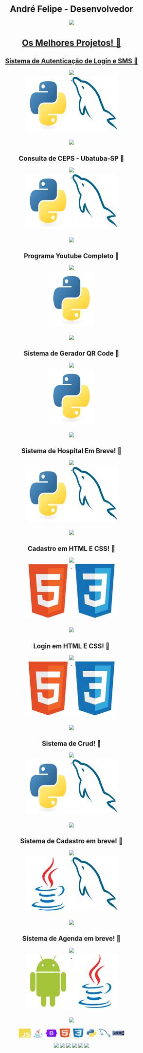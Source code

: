 
</div>
<div align="center">
  <h1> André Felipe - Desenvolvedor</h1>
</div>
<div align="center">
  <a href="https://github.com/andrebr45">
  <img height="180em" src="https://github-readme-stats.vercel.app/api?username=andrebr45&show_icons=true&theme=merko&include_all_commits=true&count_private=true"/>
   <h1>Os Melhores Projetos! 👋</h1>
</div>
  <div align="center">
  <h2> Sistema de Autenticação de Login e SMS 👋</h2>
</div>
<div align="center" border="5px">
  <div align="center">
  <a href="https://www.youtube.com/watch?v=VD5e2SfEiF0&t=326s">
  <img src="https://v1.padlet.pics/1/image.webp?t=c_limit%2Cdpr_1%2Ch_500%2Cw_600&url=https%3A%2F%2Fpadlet-uploads.storage.googleapis.com%2F1285543771%2Fa0b5c80e410aa4a8c42e78c27f62308c%2Flogin_arrumado.png"/>
   <br>
  <img align="top" alt="And@-Software" height="180em" width="150" src="https://raw.githubusercontent.com/devicons/devicon/master/icons/python/python-original.svg">
  <img align="top" alt="And@-Software" height="180em" width="150" src="https://raw.githubusercontent.com/devicons/devicon/master/icons/mysql/mysql-original.svg">
</div>
<div>
    <h2> </h2>
    <a href="https://www.youtube.com/watch?v=VD5e2SfEiF0&t=326s" target="_blank"><img src="https://img.shields.io/badge/YouTube-FF0000?style=for-the-badge&logo=youtube&logoColor=white" target="_blank"></a>

</div>
  <div align="center">
  <h2> Consulta de CEPS - Ubatuba-SP 👋</h2>
</div>
<div align="center">
  <div align="center">
  <a href="https://www.youtube.com/watch?v=zzkwYqekBGY&t=161s">
  <img src="https://v1.padlet.pics/1/image.webp?t=c_limit%2Cdpr_1%2Ch_600%2Cw_720&url=https%3A%2F%2Fpadlet-uploads.storage.googleapis.com%2F1285543771%2F1518dd806880c8c8f35f5599d1102186%2Fgithub5.png"/>
   <br>
  <img align="top" alt="And@-Software" height="180em" width="150" src="https://raw.githubusercontent.com/devicons/devicon/master/icons/python/python-original.svg">
  <img align="top" alt="And@-Software" height="180em" width="150" src="https://raw.githubusercontent.com/devicons/devicon/master/icons/mysql/mysql-original.svg">
</div>
<div>
    <h2> </h2>
    <a href="https://youtu.be/zzkwYqekBGY" target="_blank"><img src="https://img.shields.io/badge/YouTube-FF0000?style=for-the-badge&logo=youtube&logoColor=white" target="_blank"></a>
  
  
</div>
  <div align="center">
  <h2> Programa Youtube Completo 👋</h2>
</div>
<div align="center">
  <div align="center">
  <a href="https://padlet-uploads.storage.googleapis.com/1285543771/7d1a861f0b7e48af5300de0b4cec9e5d/2022_01_22_13_10_26.mp4">
  <img src="https://v1.padlet.pics/1/image.webp?t=c_limit%2Cdpr_1%2Ch_500%2Cw_700&url=https%3A%2F%2Fpadlet-uploads.storage.googleapis.com%2F1285543771%2F62bf2b2cfbbb9d997a9fb91abd725170%2Fyou_you1.png"/>
   <br>
  <img align="top" alt="And@-Software" height="180em" width="150" src="https://raw.githubusercontent.com/devicons/devicon/master/icons/python/python-original.svg">
</div>
<div>
    <h2> </h2>
    <a href="https://github.com/andrebr45/Youtube" target="_blank"><img src="https://img.shields.io/badge/Github-ABABAB?style=for-the-badge&logo=twitch&logoColor=white" target="_blank"></a>
  
  
  
</div>
  <div align="center">
  <h2> Sistema de Gerador QR Code 👋</h2>
</div>
<div align="center">
  <div align="center">
  <a href="https://www.youtube.com/watch?v=zgDgck16w80&t=47s">
  <img  src="https://v1.padlet.pics/1/image.webp?t=c_limit%2Cdpr_1%2Ch_451%2Cw_516&url=https%3A%2F%2Fpadlet-uploads.storage.googleapis.com%2F1285543771%2F6468fd4e06274cce85e7863bf4eed61f%2Fgithub3.png"/>
   <br>
  <img align="top" alt="And@-Software" height="180em" width="150" src="https://raw.githubusercontent.com/devicons/devicon/master/icons/python/python-original.svg">
</div>
<div>
    <h2> </h2>
    <a href="https://github.com/andrebr45/QR_Code" target="_blank"><img src="https://img.shields.io/badge/Github-ABABAB?style=for-the-badge&logo=twitch&logoColor=white" target="_blank"></a>

  

  
</div>
  <div align="center">
  <h2> Sistema de Hospital Em Breve! 👋</h2>
</div>
<div align="center">
  <div align="center">
  <a href="https://www.youtube.com/watch?v=zgDgck16w80&t=47s">
  <img  src="https://v1.padlet.pics/1/image.webp?t=c_limit%2Cdpr_1%2Ch_600%2Cw_900&url=https%3A%2F%2Fpadlet-uploads.storage.googleapis.com%2F1285543771%2F2ad13083520269447f0e9cfcd0b40b76%2Fhospital_git.png"/>
   <br>
  <img align="top" alt="And@-Software" height="180em" width="150" src="https://raw.githubusercontent.com/devicons/devicon/master/icons/python/python-original.svg">
  <img align="top" alt="And@-Software" height="180em" width="150" src="https://raw.githubusercontent.com/devicons/devicon/master/icons/mysql/mysql-original.svg">
</div>
<div>
    <h2> </h2>
    <a href="https://github.com/andrebr45/QR_Code" target="_blank"><img src="https://img.shields.io/badge/Github-ABABAB?style=for-the-badge&logo=twitch&logoColor=white" target="_blank"></a>

  
</div>
  <div align="center">
  <h2> Cadastro em HTML E CSS! 👋</h2>
</div>
<div align="center">
  <div align="center">
  <a href="https://www.youtube.com/channel/UCIScdxrwhEAu0AuALCHq3AA">
  <img  src="https://v1.padlet.pics/1/image.webp?t=c_limit%2Cdpr_1%2Ch_600%2Cw_720&url=https%3A%2F%2Fpadlet-uploads.storage.googleapis.com%2F1285543771%2F5c4685e0720f23c3bcc60f46b06abc49%2Fcadastro_html_git.PNG"/>
   <br>
  <img align="top" alt="And@-Software" height="180em" width="150" src="https://raw.githubusercontent.com/devicons/devicon/master/icons/html5/html5-original.svg">
  <img align="top" alt="And@-Software" height="180em" width="150" src="https://raw.githubusercontent.com/devicons/devicon/master/icons/css3/css3-original.svg">
</div>
<div>
    <h2> </h2>
    <a href="https://github.com/andrebr45/HTML-Cadastro-Blue" target="_blank"><img src="https://img.shields.io/badge/Github-ABABAB?style=for-the-badge&logo=twitch&logoColor=white" target="_blank"></a>
  

</div>
  <div align="center">
  <h2> Login em HTML E CSS! 👋</h2>
</div>
<div align="center">
  <div align="center">
  <a href="https://www.youtube.com/channel/UCIScdxrwhEAu0AuALCHq3AA">
  <img  src="https://v1.padlet.pics/1/image.webp?t=c_limit%2Cdpr_1%2Ch_600%2Cw_720&url=https%3A%2F%2Fpadlet-uploads.storage.googleapis.com%2F1285543771%2Ff5dc8f1cb1b46b98b1d46b4849e9ce58%2Flogin_rosa_git.png"/>
   <br>
  <img align="top" alt="And@-Software" height="180em" width="150" src="https://raw.githubusercontent.com/devicons/devicon/master/icons/html5/html5-original.svg">
  <img align="top" alt="And@-Software" height="180em" width="150" src="https://raw.githubusercontent.com/devicons/devicon/master/icons/css3/css3-original.svg">
</div>
<div>
    <h2> </h2>
    <a href="https://github.com/andrebr45/Login-HTML-CSS" target="_blank"><img src="https://img.shields.io/badge/Github-ABABAB?style=for-the-badge&logo=twitch&logoColor=white" target="_blank"></a>  
  

</div>
    
</div>
  <div align="center">
  <h2> Sistema de Crud! 👋</h2>
</div>
<div align="center">
  <div align="center">
  <a href="https://padlet-uploads.storage.googleapis.com/1285543771/73cccdc964ff8171d5a226477049f9cd/2022_03_29_22_45_25.mp4">
  <img  src="https://v1.padlet.pics/1/image.webp?t=c_limit%2Cdpr_1%2Ch_500%2Cw_700&url=https%3A%2F%2Fpadlet-uploads.storage.googleapis.com%2F1285543771%2Fc1e9d99c5a02f15bddead83fb6e1a75f%2Fcrud_github.png"/>
   <br>
  <img align="top" alt="And@-Software" height="180em" width="150" src="https://raw.githubusercontent.com/devicons/devicon/master/icons/python/python-original.svg">
  <img align="top" alt="And@-Software" height="180em" width="150" src="https://raw.githubusercontent.com/devicons/devicon/master/icons/mysql/mysql-original.svg">
</div>
<div>
    <h2> </h2>
    <a href="https://github.com/andrebr45" target="_blank"><img src="https://img.shields.io/badge/Github-ABABAB?style=for-the-badge&logo=twitch&logoColor=white" target="_blank"></a>  
  

</div>
    
  <div align="center">
  <h2> Sistema de Cadastro em breve! 👋</h2>
</div>
<div align="center">
  <div align="center">
  <a href="https://www.youtube.com/channel/UCIScdxrwhEAu0AuALCHq3AA">
  <img  src="https://v1.padlet.pics/1/image.webp?t=c_limit%2Cdpr_1%2Ch_470%2Cw_550&url=https%3A%2F%2Fpadlet-uploads.storage.googleapis.com%2F1285543771%2F890e0d90fb3f87dbebad87417514cc37%2Fjava_git.png"/>
   <br>
  <img align="top" alt="And@-Software" height="180em" width="150" src="https://raw.githubusercontent.com/devicons/devicon/master/icons/java/java-original.svg">
  <img align="top" alt="And@-Software" height="180em" width="150" src="https://raw.githubusercontent.com/devicons/devicon/master/icons/mysql/mysql-original.svg">
</div>
<div>
    <h2> </h2>
    <a href="https://github.com/andrebr45" target="_blank"><img src="https://img.shields.io/badge/Github-ABABAB?style=for-the-badge&logo=twitch&logoColor=white" target="_blank"></a> 
  
  
</div>
  <div align="center">
  <h2> Sistema de Agenda em breve! 👋</h2>
</div>
<div align="center">
  <div align="center">
  <a href="https://www.youtube.com/channel/UCIScdxrwhEAu0AuALCHq3AA">
  <img  src="https://v1.padlet.pics/1/image.webp?t=c_limit%2Cdpr_1%2Ch_600%2Cw_516&url=https%3A%2F%2Fpadlet-uploads.storage.googleapis.com%2F1285543771%2F56dd8078cf2d5b9f8a23f482a66e3bad%2Fphone.PNG"/>
   <br>
  <img align="top" alt="And@-Software" height="180em" width="150" src="https://raw.githubusercontent.com/devicons/devicon/master/icons/android/android-original.svg">
  <img align="top" alt="And@-Software" height="180em" width="150" src="https://raw.githubusercontent.com/devicons/devicon/master/icons/java/java-original.svg">
</div>
<div>
    <h2> </h2>
    <a href="https://github.com/andrebr45" target="_blank"><img src="https://img.shields.io/badge/Github-ABABAB?style=for-the-badge&logo=twitch&logoColor=white" target="_blank"></a>  

<div style="display: inline_block"><br>
  <img align="center" alt="And-Js" height="30" width="40" src="https://raw.githubusercontent.com/devicons/devicon/master/icons/javascript/javascript-plain.svg">
  <img align="center" alt="And-Ts" height="30" width="40" src="https://raw.githubusercontent.com/devicons/devicon/master/icons/java/java-original.svg">
  <img align="center" alt="And-React" height="30" width="40" src="https://raw.githubusercontent.com/devicons/devicon/master/icons/bootstrap/bootstrap-original.svg">
  <img align="center" alt="And-HTML" height="30" width="40" src="https://raw.githubusercontent.com/devicons/devicon/master/icons/html5/html5-original.svg">
  <img align="center" alt="And-CSS" height="30" width="40" src="https://raw.githubusercontent.com/devicons/devicon/master/icons/css3/css3-original.svg">
  <img align="center" alt="And-Python" height="30" width="40" src="https://raw.githubusercontent.com/devicons/devicon/master/icons/python/python-original.svg">
  <img align="center" alt="And-Python" height="30" width="40" src="https://raw.githubusercontent.com/devicons/devicon/master/icons/mysql/mysql-original.svg">
  <img align="center" alt="And-Python" height="30" width="40" src="https://raw.githubusercontent.com/devicons/devicon/master/icons/php/php-original.svg">


<div>
  <br>
<div>
  <a href="https://www.youtube.com/channel/UCIScdxrwhEAu0AuALCHq3AA" target="_blank"><img src="https://img.shields.io/badge/YouTube-FF0000?style=for-the-badge&logo=youtube&logoColor=white" target="_blank"></a>
  <a href="https://instagram.com/" target="_blank"><img src="https://img.shields.io/badge/-Instagram-%23E4405F?style=for-the-badge&logo=instagram&logoColor=white" target="_blank"></a>
 	<a href="https://www.twitch.tv/" target="_blank"><img src="https://img.shields.io/badge/Twitch-9146FF?style=for-the-badge&logo=twitch&logoColor=white" target="_blank"></a>
 <a href="https://discord.gg/" target="_blank"><img src="https://img.shields.io/badge/Discord-7289DA?style=for-the-badge&logo=discord&logoColor=white" target="_blank"></a> 
  <a href = "mailto:andrefelipeferretti7488@gmail.com"><img src="https://img.shields.io/badge/-Gmail-%23333?style=for-the-badge&logo=gmail&logoColor=white" target="_blank"></a>
  <a href="https://www.linkedin.com/in/andr%C3%A9-felipe-lanzilotti-ferretti-5a5176202" target="_blank"><img src="https://img.shields.io/badge/-LinkedIn-%230077B5?style=for-the-badge&logo=linkedin&logoColor=white" target="_blank"></a> 
 
</div>


